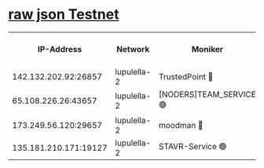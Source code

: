 [raw json Testnet](https://rpc-check.jaclalt.stavr.tech/jaclalt/rpc-jaclalt-result.json)
=

<table><tr><th>IP-Address</th><th>Network</th><th>Moniker</th><th>Latest Block Height</th><th>Earliest Block Height</th><th>Catching Up</th><th>Tx Index</th><th>Voting Power</th><th>Scan Time</th></tr><tr><td>142.132.202.92:26857</td><td>lupulella-2</td><td>TrustedPoint 🔴</td><td>6681432</td><td>6282001</td><td>False</td><td>off</td><td>5</td><td>2024-02-15T16:22:52.857706069UTC</td></tr><tr><td>65.108.226.26:43657</td><td>lupulella-2</td><td>[NODERS]TEAM_SERVICE 🟢</td><td>6681432</td><td>6282001</td><td>False</td><td>on</td><td>0</td><td>2024-02-15T16:22:53.266654031UTC</td></tr><tr><td>173.249.56.120:29657</td><td>lupulella-2</td><td>moodman 🔴</td><td>6681432</td><td>6581432</td><td>False</td><td>off</td><td>940134</td><td>2024-02-15T16:22:52.570348068UTC</td></tr><tr><td>135.181.210.171:19127</td><td>lupulella-2</td><td>STAVR-Service 🟢</td><td>6681431</td><td>6680001</td><td>False</td><td>on</td><td>0</td><td>2024-02-15T16:22:46.138456864UTC</td></tr></table>
